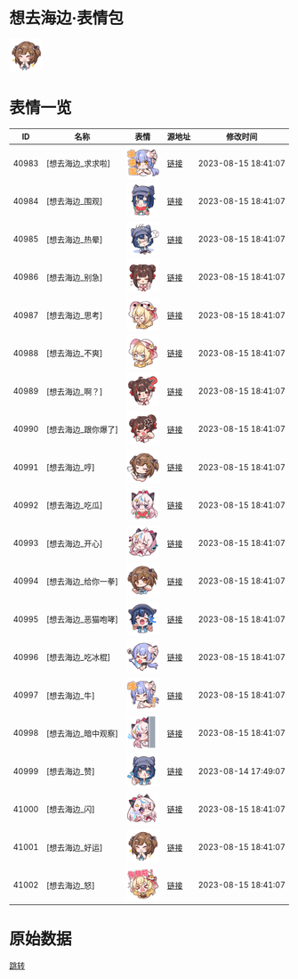 # 想去海边·表情包

<img src="./cover.png" height="60" alt="cover" />

# 表情一览

|ID|名称|表情|源地址|修改时间|
|----|----|----|----|----|
|40983|[想去海边_求求啦]|<img src="./pic/040983_%5B想去海边_求求啦%5D.png" height="60" alt="求求啦"/>|[链接](https://i0.hdslb.com/bfs/garb/item/97af3e13d8421d57ca13323e4ae568902e1a083c.png)|2023-08-15 18:41:07|
|40984|[想去海边_围观]|<img src="./pic/040984_%5B想去海边_围观%5D.png" height="60" alt="围观"/>|[链接](https://i0.hdslb.com/bfs/garb/item/54e1cfd449e73127c9b27143d59f8c589bc7ae68.png)|2023-08-15 18:41:07|
|40985|[想去海边_热晕]|<img src="./pic/040985_%5B想去海边_热晕%5D.png" height="60" alt="热晕"/>|[链接](https://i0.hdslb.com/bfs/garb/item/83ef7abefc10b418b737f939e1f033575a5cdec9.png)|2023-08-15 18:41:07|
|40986|[想去海边_别急]|<img src="./pic/040986_%5B想去海边_别急%5D.png" height="60" alt="别急"/>|[链接](https://i0.hdslb.com/bfs/garb/item/06996c536f015a43a8229df8f7746ab41de37bc6.png)|2023-08-15 18:41:07|
|40987|[想去海边_思考]|<img src="./pic/040987_%5B想去海边_思考%5D.png" height="60" alt="思考"/>|[链接](https://i0.hdslb.com/bfs/garb/item/18162169205fd67a3657e5ee2f7363d5492c6e90.png)|2023-08-15 18:41:07|
|40988|[想去海边_不爽]|<img src="./pic/040988_%5B想去海边_不爽%5D.png" height="60" alt="不爽"/>|[链接](https://i0.hdslb.com/bfs/garb/item/59e0d108ea17b97052853242a072e0f785ba8858.png)|2023-08-15 18:41:07|
|40989|[想去海边_啊？]|<img src="./pic/040989_%5B想去海边_啊？%5D.png" height="60" alt="啊？"/>|[链接](https://i0.hdslb.com/bfs/garb/item/734200e253de9d263db4cd42648266cf8626f6be.png)|2023-08-15 18:41:07|
|40990|[想去海边_跟你爆了]|<img src="./pic/040990_%5B想去海边_跟你爆了%5D.png" height="60" alt="跟你爆了"/>|[链接](https://i0.hdslb.com/bfs/garb/item/1a32db26343e18c9d767556341cd522b14099454.png)|2023-08-15 18:41:07|
|40991|[想去海边_哼]|<img src="./pic/040991_%5B想去海边_哼%5D.png" height="60" alt="哼"/>|[链接](https://i0.hdslb.com/bfs/garb/item/2da2dded667179b1b597e7d09d90884f9a6c4f87.png)|2023-08-15 18:41:07|
|40992|[想去海边_吃瓜]|<img src="./pic/040992_%5B想去海边_吃瓜%5D.png" height="60" alt="吃瓜"/>|[链接](https://i0.hdslb.com/bfs/garb/item/33f2ea462c2852455af643a2c95d6b16dea38683.png)|2023-08-15 18:41:07|
|40993|[想去海边_开心]|<img src="./pic/040993_%5B想去海边_开心%5D.png" height="60" alt="开心"/>|[链接](https://i0.hdslb.com/bfs/garb/item/e00592f25f919c5cda6cbf9317a50d3d93050495.png)|2023-08-15 18:41:07|
|40994|[想去海边_给你一拳]|<img src="./pic/040994_%5B想去海边_给你一拳%5D.png" height="60" alt="给你一拳"/>|[链接](https://i0.hdslb.com/bfs/garb/item/213eec090058cba3631d29ee79baa7aeb81f43a8.png)|2023-08-15 18:41:07|
|40995|[想去海边_恶猫咆哮]|<img src="./pic/040995_%5B想去海边_恶猫咆哮%5D.png" height="60" alt="恶猫咆哮"/>|[链接](https://i0.hdslb.com/bfs/garb/item/a26fe07bc0c498e44a603e7aa640db8e39fcb0cd.png)|2023-08-15 18:41:07|
|40996|[想去海边_吃冰棍]|<img src="./pic/040996_%5B想去海边_吃冰棍%5D.png" height="60" alt="吃冰棍"/>|[链接](https://i0.hdslb.com/bfs/garb/item/17628fcfd8cb46e1b839639a0a2efdf001f16be4.png)|2023-08-15 18:41:07|
|40997|[想去海边_牛]|<img src="./pic/040997_%5B想去海边_牛%5D.png" height="60" alt="牛"/>|[链接](https://i0.hdslb.com/bfs/garb/item/0dd03595fe3d404e5ec0ffc150d94248db82247e.png)|2023-08-15 18:41:07|
|40998|[想去海边_暗中观察]|<img src="./pic/040998_%5B想去海边_暗中观察%5D.png" height="60" alt="暗中观察"/>|[链接](https://i0.hdslb.com/bfs/garb/item/d3512b63c40a4ffa97b93b00f574130cd1784317.png)|2023-08-15 18:41:07|
|40999|[想去海边_赞]|<img src="./pic/040999_%5B想去海边_赞%5D.png" height="60" alt="赞"/>|[链接](https://i0.hdslb.com/bfs/garb/item/80d8e0786c35cab74a2062473a68c1c67b525f93.png)|2023-08-14 17:49:07|
|41000|[想去海边_闪]|<img src="./pic/041000_%5B想去海边_闪%5D.png" height="60" alt="闪"/>|[链接](https://i0.hdslb.com/bfs/garb/item/e1fa1ccdf3c2bc03390a48b18fb70f10bcb6e44e.png)|2023-08-15 18:41:07|
|41001|[想去海边_好运]|<img src="./pic/041001_%5B想去海边_好运%5D.png" height="60" alt="好运"/>|[链接](https://i0.hdslb.com/bfs/garb/item/22edb8a948799f8d823980e83368d110fad850a8.png)|2023-08-15 18:41:07|
|41002|[想去海边_怒]|<img src="./pic/041002_%5B想去海边_怒%5D.png" height="60" alt="怒"/>|[链接](https://i0.hdslb.com/bfs/garb/item/74ec676597c20968ff522dfe440fffcd5c225bfc.png)|2023-08-15 18:41:07|

# 原始数据

[跳转](./raw.json)

